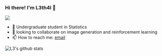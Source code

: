 ### Hi there! I'm L3th4l 👋

![](https://komarev.com/ghpvc/?username=L3th4l&style=flat-square&color=lightgrey)

<!--
**l3th4l/l3th4l** is a ✨ _special_ ✨ repository because its `README.md` (this file) appears on your GitHub profile.

Here are some ideas to get you started:

- 💬 Ask me about ...
- 🤔 I’m looking for help with ...
- 😄 Pronouns: He/Him- 
- ⚡ Fun fact: "Data Scientist" is not a real position 
🔭 I’m currently working on ML for microfinance 

![Top Langs](https://github-readme-stats.vercel.app/api/top-langs/?username=l3th4l&hide=ASP,ShaderLab,HLSL&theme=synthwave)

-->

- 🌱 Undergraduate student in Statistics
- 👯 looking to collaborate on image generation and reinforcement learning
- 📫 How to reach me: [email](mailto:safalyaglobal@gmail.com)


![L3's github stats](https://github-readme-stats.vercel.app/api?username=l3th4l&show_icons=true&include_all_commits=true&theme=synthwave)

<!--    
#### Featured Repositories 
[![Cancer Detection](https://github-readme-stats.vercel.app/api/pin/?username=l3th4l&repo=CancerDetection&theme=synthwave)](https://github.com/l3th4l/CancerDetection)
[![DDVAE](https://github-readme-stats.vercel.app/api/pin/?username=l3th4l&repo=DDVAE&theme=synthwave)](https://github.com/l3th4l/DDVAE)
[![emojigan](https://github-readme-stats.vercel.app/api/pin/?username=l3th4l&repo=emojigan&theme=synthwave)](https://github.com/l3th4l/emojigan)
[![SuperRes](https://github-readme-stats.vercel.app/api/pin/?username=l3th4l&repo=SuperRes&theme=synthwave)](https://github.com/l3th4l/SuperRes)
[![RL-Notebooks](https://github-readme-stats.vercel.app/api/pin/?username=l3th4l&repo=RL-Notebooks&theme=synthwave)](https://github.com/l3th4l/RL-Notebooks)
[![VAE-SRCNN](https://github-readme-stats.vercel.app/api/pin/?username=l3th4l&repo=VAE-SRCNN&theme=synthwave)](https://github.com/l3th4l/VAE-SRCNN)


-<img src="https://render.githubusercontent.com/render/math?math=e^{i \pi} = -1">
-->
